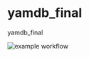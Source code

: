 # yamdb_final
yamdb_final

![example workflow](https://github.com/korshikovvital/yamdb_final/actions/workflows/yamdb_workflow.yml/badge.svg)

